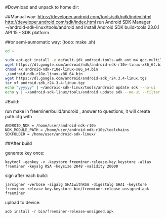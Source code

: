 #Download and unpack to home dir:

##Manual way:
https://developer.android.com/tools/sdk/ndk/index.html
http://developer.android.com/sdk/index.html
run Android SDK Manager
~/android-sdk-linux/tools/android
 and install
  Android SDK build-tools 23.0.1
  API 15 - SDK platform


##or semi-aumomatic way: (todo: make .sh)


```bash
cd ~

sudo apt-get install -y default-jdk android-tools-adb ant m4 gcc-multilib lib32z1
wget https://dl.google.com/android/ndk/android-ndk-r10e-linux-x86_64.bin
chmod +x android-ndk-r10e-linux-x86_64.bin
./android-ndk-r10e-linux-x86_64.bin
wget https://dl.google.com/android/android-sdk_r24.3.4-linux.tgz
tar xf android-sdk_r24.3.4-linux.tgz
echo "yyyyyy" | ~/android-sdk-linux/tools/android update sdk --no-ui
echo y | ~/android-sdk-linux/tools/android update sdk --no-ui --filter platform-tool,android-15,build-tools-23.0.1

```


#Build:

run make in freeminer/build/android , answer to questions, it will create path.cfg with
```
ANDROID_NDK = /home/user/android-ndk-r10e
NDK_MODULE_PATH = /home/user/android-ndk-r10e/toolchains
SDKFOLDER = /home/user/android-sdk-linux/
```

##After build

generate key once:
```
keytool -genkey -v -keystore freeminer-release-key.keystore -alias freeminer -keyalg RSA -keysize 2048 -validity 20000
```

sign after each build:
```
jarsigner -verbose -sigalg SHA1withRSA -digestalg SHA1 -keystore freeminer-release-key.keystore bin/freeminer-release-unsigned.apk freeminer
```

upload to device:
```
adb install -r bin/freeminer-release-unsigned.apk
```
